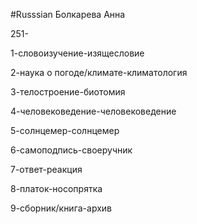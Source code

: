 #Russsian
Болкарева Анна

251-

1-словоизучение-изящесловие

2-наука о погоде/климате-климатология

3-телостроение-биотомия

4-человековедение-человековедение

5-солнцемер-солнцемер

6-самоподпись-своеручник

7-ответ-реакция

8-платок-носопрятка

9-сборник/книга-архив






